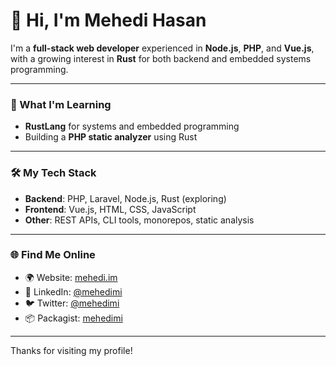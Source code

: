 # 👋 Hi, I'm Mehedi Hasan

I'm a **full-stack web developer** experienced in **Node.js**, **PHP**, and **Vue.js**, with a growing interest in **Rust** for both backend and embedded systems programming.

---

### 🧠 What I'm Learning
- **RustLang** for systems and embedded programming
- Building a **PHP static analyzer** using Rust

---

### 🛠️ My Tech Stack
- **Backend**: PHP, Laravel, Node.js, Rust (exploring)
- **Frontend**: Vue.js, HTML, CSS, JavaScript
- **Other**: REST APIs, CLI tools, monorepos, static analysis

---

### 🌐 Find Me Online

- 🌍 Website: [mehedi.im](https://mehedi.im)
- 💼 LinkedIn: [@mehedimi](https://www.linkedin.com/in/mehedimi)
- 🐦 Twitter: [@mehedimi](https://twitter.com/mehedimi)
- 📦 Packagist: [mehedimi](https://packagist.org/packages/mehedimi)

---

Thanks for visiting my profile!

